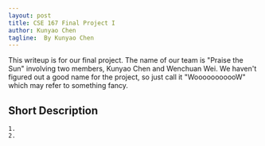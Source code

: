```yaml
---
layout: post
title: CSE 167 Final Project I
author: Kunyao Chen
tagline:  By Kunyao Chen
---
```


This writeup is for our final project. The name of our team is "Praise the Sun" involving two members, Kunyao Chen and Wenchuan Wei. We haven't figured out a good name for the project, so just call it "WooooooooooW" which may refer to something fancy.


## Short Description
    1. 
    2. 

